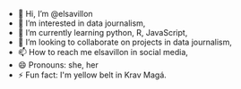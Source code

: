 - 👋 Hi, I’m @elsavillon
- 👀 I’m interested in data journalism,
- 🌱 I’m currently learning python, R, JavaScript,
- 💞️ I’m looking to collaborate on projects in data journalism,
- 📫 How to reach me elsavillon in social media,
- 😄 Pronouns: she, her
- ⚡ Fun fact: I'm yellow belt in Krav Magá. 

<!---
elsavillon/elsavillon is a ✨ special ✨ repository because its `README.md` (this file) appears on your GitHub profile.
You can click the Preview link to take a look at your changes.
--->
